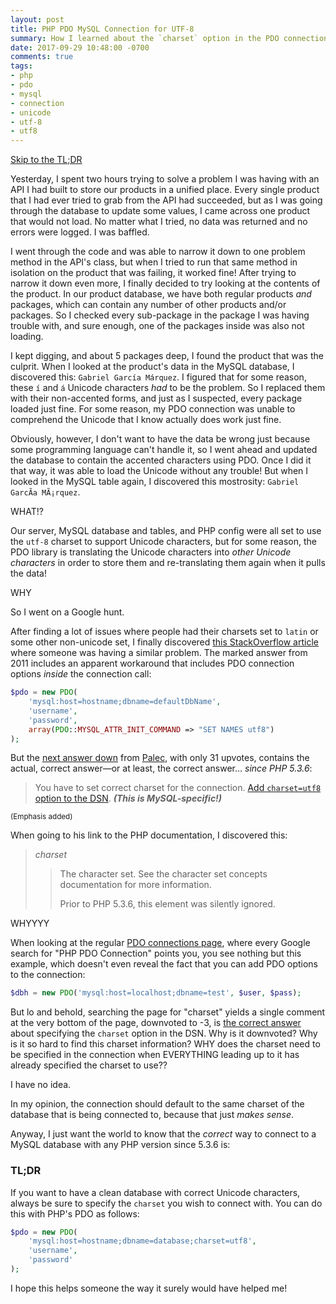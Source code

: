 ```yaml
---
layout: post
title: PHP PDO MySQL Connection for UTF-8
summary: How I learned about the `charset` option in the PDO connection string.
date: 2017-09-29 10:48:00 -0700
comments: true
tags:
- php
- pdo
- mysql
- connection
- unicode
- utf-8
- utf8
---
```

[Skip to the TL;DR](#tldr)

Yesterday, I spent two hours trying to solve a problem I was having with an API I had built to store our products in a unified place. Every single product that I had ever tried to grab from the API had succeeded, but as I was going through the database to update some values, I came across one product that would not load. No matter what I tried, no data was returned and no errors were logged. I was baffled.

I went through the code and was able to narrow it down to one problem method in the API's class, but when I tried to run that same method in isolation on the product that was failing, it worked fine! After trying to narrow it down even more, I finally decided to try looking at the contents of the product. In our product database, we have both regular products _and_ packages, which can contain any number of other products and/or packages. So I checked every sub-package in the package I was having trouble with, and sure enough, one of the packages inside was also not loading.

I kept digging, and about 5 packages deep, I found the product that was the culprit. When I looked at the product's data in the MySQL database, I discovered this: `Gabriel García Márquez`. I figured that for some reason, these `í` and `á` Unicode characters _had_ to be the problem. So I replaced them with their non-accented forms, and just as I suspected, every package loaded just fine. For some reason, my PDO connection was unable to comprehend the Unicode that I know actually does work just fine.

Obviously, however, I don't want to have the data be wrong just because some programming language can't handle it, so I went ahead and updated the database to contain the accented characters using PDO. Once I did it that way, it was able to load the Unicode without any trouble! But when I looked in the MySQL table again, I discovered this mostrosity: `Gabriel GarcÃ­a MÃ¡rquez`.

WHAT!?

Our server, MySQL database and tables, and PHP config were all set to use the `utf-8` charset to support Unicode characters, but for some reason, the PDO library is translating the Unicode characters into _other Unicode characters_ in order to store them and re-translating them again when it pulls the data!

WHY

So I went on a Google hunt.

After finding a lot of issues where people had their charsets set to `latin` or some other non-unicode set, I finally discovered [this StackOverflow article](https://stackoverflow.com/questions/4475548/pdo-mysql-and-broken-utf-8-encoding/21373793) where someone was having a similar problem. The marked answer from 2011 includes an apparent workaround that includes PDO connection options _inside_ the connection call:

```php
$pdo = new PDO( 
    'mysql:host=hostname;dbname=defaultDbName', 
    'username', 
    'password', 
    array(PDO::MYSQL_ATTR_INIT_COMMAND => "SET NAMES utf8") 
); 
```

But the [next answer down](https://stackoverflow.com/a/21373793) from [Palec](https://stackoverflow.com/users/2157640/palec), with only 31 upvotes, contains the actual, correct answer—or at least, the correct answer... _since PHP 5.3.6_:

> You have to set correct charset for the connection. [Add `charset=utf8` option to the DSN](http://php.net/manual/en/ref.pdo-mysql.connection.php). _**(This is MySQL-specific!)**_

<small>(Emphasis added)</small>

When going to his link to the PHP documentation, I discovered this:

> _charset_
> > The character set. See the character set concepts documentation for more information.
> > 
> > Prior to PHP 5.3.6, this element was silently ignored.

WHYYYY

When looking at the regular [PDO connections page](http://php.net/manual/en/pdo.connections.php), where every Google search for "PHP PDO Connection" points you, you see nothing but this example, which doesn't even reveal the fact that you can add PDO options to the connection:

```php
$dbh = new PDO('mysql:host=localhost;dbname=test', $user, $pass);
```

But lo and behold, searching the page for "charset" yields a single comment at the very bottom of the page, downvoted to -3, is [the correct answer](http://php.net/manual/en/pdo.connections.php#118267) about specifying the `charset` option in the DSN. Why is it downvoted? Why is it so hard to find this charset information? WHY does the charset need to be specified in the connection when EVERYTHING leading up to it has already specified the charset to use??

I have no idea.

In my opinion, the connection should default to the same charset of the database that is being connected to, because that just _makes sense_.

Anyway, I just want the world to know that the _correct_ way to connect to a MySQL database with any PHP version since 5.3.6 is:

### TL;DR
If you want to have a clean database with correct Unicode characters, always be sure to specify the `charset` you wish to connect with. You can do this with PHP's PDO as follows:

```php
$pdo = new PDO(
    'mysql:host=hostname;dbname=database;charset=utf8',
    'username',
    'password'
);
```

I hope this helps someone the way it surely would have helped me!
